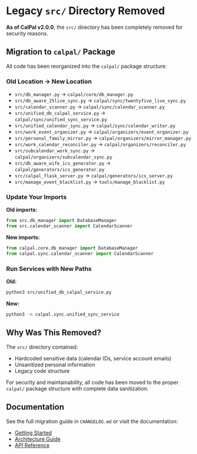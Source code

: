 # Legacy `src/` Directory Removed

**As of CalPal v2.0.0**, the `src/` directory has been completely removed for security reasons.

## Migration to `calpal/` Package

All code has been reorganized into the `calpal/` package structure:

### Old Location → New Location

- `src/db_manager.py` → `calpal/core/db_manager.py`
- `src/db_aware_25live_sync.py` → `calpal/sync/twentyfive_live_sync.py`
- `src/calendar_scanner.py` → `calpal/sync/calendar_scanner.py`
- `src/unified_db_calpal_service.py` → `calpal/sync/unified_sync_service.py`
- `src/unified_calendar_sync.py` → `calpal/sync/calendar_writer.py`
- `src/work_event_organizer.py` → `calpal/organizers/event_organizer.py`
- `src/personal_family_mirror.py` → `calpal/organizers/mirror_manager.py`
- `src/work_calendar_reconciler.py` → `calpal/organizers/reconciler.py`
- `src/subcalendar_work_sync.py` → `calpal/organizers/subcalendar_sync.py`
- `src/db_aware_wife_ics_generator.py` → `calpal/generators/ics_generator.py`
- `src/calpal_flask_server.py` → `calpal/generators/ics_server.py`
- `src/manage_event_blacklist.py` → `tools/manage_blacklist.py`

### Update Your Imports

**Old imports:**
```python
from src.db_manager import DatabaseManager
from src.calendar_scanner import CalendarScanner
```

**New imports:**
```python
from calpal.core.db_manager import DatabaseManager
from calpal.sync.calendar_scanner import CalendarScanner
```

### Run Services with New Paths

**Old:**
```bash
python3 src/unified_db_calpal_service.py
```

**New:**
```bash
python3 -m calpal.sync.unified_sync_service
```

## Why Was This Removed?

The `src/` directory contained:
- Hardcoded sensitive data (calendar IDs, service account emails)
- Unsanitized personal information
- Legacy code structure

For security and maintainability, all code has been moved to the proper `calpal/` package structure with complete data sanitization.

## Documentation

See the full migration guide in `CHANGELOG.md` or visit the documentation:
- [Getting Started](../docs/getting-started.md)
- [Architecture Guide](../docs/architecture.md)
- [API Reference](../docs/api-reference.md)
